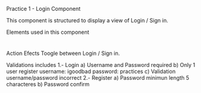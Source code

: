 Practice 1 - Login Component

This component is structured to display a view of Login / Sign in.

Elements used in this component
# <paper-input>
# <paper-card>
# <paper-button>

Action Efects
Toogle between Login / Sign in.

Validations includes
1.- Login
    a) Username and Password required
    b) Only 1 user register
        username: igoodbad
        password: practices
    c) Validation username/password incorrect
2.- Register
    a) Password minimun length 5 characteres
    b) Password confirm
